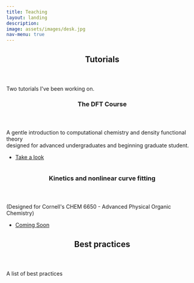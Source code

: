 ```yaml
---
title: Teaching
layout: landing
description: 
image: assets/images/desk.jpg
nav-menu: true
---
```


<!-- Main -->
<div id="main">

<!-- One -->
<section id="one">
    <div class="inner">
        <header class="major">
            <h2>Tutorials</h2>
        </header>
        Two tutorials I've been working on.
    </div>
</section>

<!-- Two -->
<section id="two" class="spotlights">
    <section>
        <a href="https://thisisntnathan.github.io/dftCourse/introduction.html" target="_blank" class="image">
            <img src="{% link assets/images/graph.jpg %}" alt="" data-position="center center" />
        </a>
        <div class="content">
            <div class="inner">
                <header class="major">
                    <h3>The DFT Course</h3>
                </header>
                <p> A gentle introduction to computational chemistry and density functional theory <br> designed for advanced undergraduates and beginning graduate student.
                </p>
                <ul class="actions">
                    <li><a href="https://thisisntnathan.github.io/dftCourse/introduction.html" target="_blank" class="button next">Take a look</a></li>
                </ul>
            </div>
        </div>
    </section>
    <section>
        <a href="" target="_blank" class="image">
            <img src="{% link assets/images/chemical-kinetics.jpg %}" alt="" data-position="top center" />
        </a>
        <div class="content">
            <div class="inner">
                <header class="major">
                    <h3>Kinetics and nonlinear curve fitting</h3>
                </header>
                <p>(Designed for Cornell's CHEM 6650 - Advanced Physical Organic Chemistry)
                </p>
                <ul class="actions">
                    <li><a href="" target="_blank" class="button">Coming Soon</a></li>
                </ul>
            </div>
        </div>
    </section>
</section>

<!-- One -->
<section id="one">
    <div class="inner">
        <header class="major">
            <h2>Best practices</h2>
        </header>
        A list of best practices
    </div>
</section>
